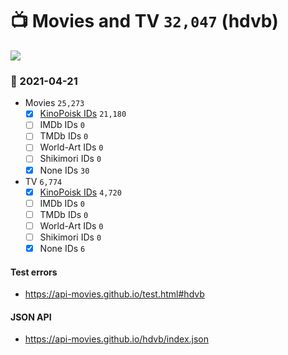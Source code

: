 # :tv: Movies and TV `32,047` (hdvb)

<a href="https://API-Movies.github.io"><img src="https://API-Movies.github.io/banner.png?cache"></a>

### :date: 2021-04-21
- Movies `25,273`
  - [x] <a href="https://API-Movies.github.io/hdvb/movie_kinopoisk_ids.json">KinoPoisk IDs</a> `21,180`
  - [ ] IMDb IDs `0`
  - [ ] TMDb IDs `0`
  - [ ] World-Art IDs `0`
  - [ ] Shikimori IDs `0`
  - [x] None IDs `30`
- TV `6,774`
  - [x] <a href="https://API-Movies.github.io/hdvb/tv_kinopoisk_ids.json">KinoPoisk IDs</a> `4,720`
  - [ ] IMDb IDs `0`
  - [ ] TMDb IDs `0`
  - [ ] World-Art IDs `0`
  - [ ] Shikimori IDs `0`
  - [x] None IDs `6`
#### Test errors
- <a href='https://api-movies.github.io/test.html#hdvb'>https://api-movies.github.io/test.html#hdvb</a>
#### JSON API
- <a href='https://api-movies.github.io/hdvb/index.json'>https://api-movies.github.io/hdvb/index.json</a>
